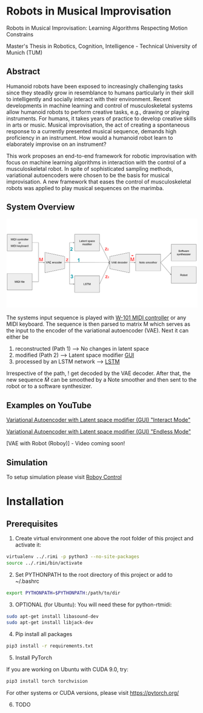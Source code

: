 # Robots in Musical Improvisation
Robots in Musical Improvisation: Learning Algorithms Respecting Motion Constrains <br>

Master's Thesis in Robotics, Cognition, Intelligence - Technical University of Munich (TUM)

## Abstract
Humanoid robots have been exposed to increasingly challenging tasks since they steadily grow in resemblance to humans particularly in their skill to intelligently and socially interact with their environment. Recent developments in machine learning and control of musculoskeletal systems allow humanoid robots to perform creative tasks, e.g., drawing
or playing instruments. For humans, it takes years of practice to develop creative skills in arts or music. Musical improvisation, the act of creating a spontaneous response to a currently presented musical sequence, demands high proficiency in an instrument. How would a humanoid robot learn to elaborately improvise on an instrument?


This work proposes an end-to-end framework for robotic improvisation with focus on machine learning algorithms in interaction with the control of a musculoskeletal robot. In spite of sophisticated sampling methods, variational autoencoders were chosen to be the basis for musical improvisation. A new framework that eases the control of musculoskeletal robots was applied to play musical sequences on the marimba.

## System Overview
![System Design](imgs/system_design_new.png)

The systems input sequence is played with [W-101 MIDI controller](https://github.com/Roboy/tss18-robotsinmusicalimprovisation/tree/master/midi_controller) or any MIDI keyboard. The sequence is then parsed to matrix M which serves as the input to the encoder of the variational autoencoder (VAE).
Next it can either be
1. reconstructed (Path 1) --> No changes in latent space
2. modified (Path 2) --> Latent space modifier [GUI](https://github.com/Roboy/tss18-robotsinmusicalimprovisation/tree/master/gui)
3. processed by an LSTM network --> [LSTM](https://github.com/Roboy/tss18-robotsinmusicalimprovisation/tree/master/LSTM)

Irrespective of the path, ! get decoded by the VAE decoder. After that, the new sequence $\tilde{M}$ can be smoothed by a Note smoother and then sent to the robot or to a software synthesizer.


## Examples on YouTube
[Variational Autoencoder with Latent space modifier (GUI) "Interact Mode"](https://youtu.be/Umlmhky1DVg)

[Variational Autoencoder with Latent space modifier (GUI) "Endless Mode"](https://youtu.be/gBg1Qecc4QY)

[VAE with Robot (Roboy)] - Video coming soon!

## Simulation
To setup simulation please visit [Roboy Control](https://github.com/Roboy/roboy_control/tree/xyl_simulation)

# Installation
## Prerequisites
1. Create virtual environment one above the root folder of this project and activate it:
```bash
virtualenv ../.rimi -p python3 --no-site-packages
source ../.rimi/bin/activate
```
2. Set PYTHONPATH to the root directory of this project or add to ~/.bashrc
```bash
export PYTHONPATH=$PYTHONPATH:/path/to/dir
```
3. OPTIONAL (for Ubuntu): You will need these for python-rtmidi:
```bash
sudo apt-get install libasound-dev
sudo apt-get install libjack-dev
```

4. Pip install all packages
```bash
pip3 install -r requirements.txt
```
5. Install PyTorch

If you are working on Ubuntu with CUDA 9.0, try:
```bash
pip3 install torch torchvision
```
For other systems or CUDA versions, please visit https://pytorch.org/

6. TODO
